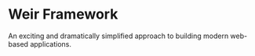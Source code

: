 # Weir Framework

An exciting and dramatically simplified approach to building modern
web-based applications.
